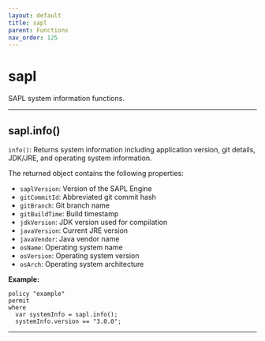 ```yaml
---
layout: default
title: sapl
parent: Functions
nav_order: 125
---
```

# sapl

SAPL system information functions.



---

## sapl.info()

```info()```: Returns system information including application version, git details, JDK/JRE, and operating system information.

The returned object contains the following properties:
- ```saplVersion```: Version of the SAPL Engine
- ```gitCommitId```: Abbreviated git commit hash
- ```gitBranch```: Git branch name
- ```gitBuildTime```: Build timestamp
- ```jdkVersion```: JDK version used for compilation
- ```javaVersion```: Current JRE version
- ```javaVendor```: Java vendor name
- ```osName```: Operating system name
- ```osVersion```: Operating system version
- ```osArch```: Operating system architecture

**Example:**
```sapl
policy "example"
permit
where
  var systemInfo = sapl.info();
  systemInfo.version == "3.0.0";
```


---

